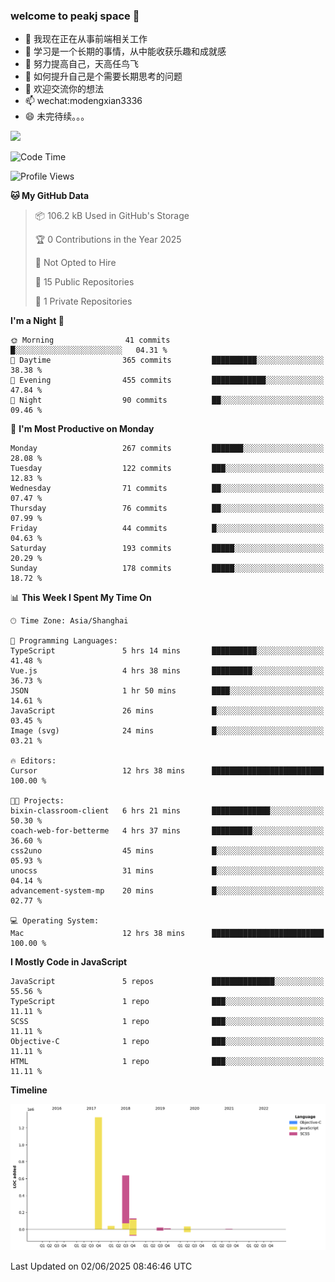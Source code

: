 ### welcome to peakj space 👋



- 🔭 我现在正在从事前端相关工作
- 🌱 学习是一个长期的事情，从中能收获乐趣和成就感
- 👯 努力提高自己，天高任鸟飞
- 🤔 如何提升自己是个需要长期思考的问题
- 💬 欢迎交流你的想法
- 📫 wechat:modengxian3336
- 😄 未完待续。。。

![](https://s2.ax1x.com/2019/06/28/ZKxc4J.jpg)

<!--START_SECTION:waka-->
![Code Time](http://img.shields.io/badge/Code%20Time-4%2C678%20hrs%2033%20mins-blue)

![Profile Views](http://img.shields.io/badge/Profile%20Views-0-blue)

**🐱 My GitHub Data** 

> 📦 106.2 kB Used in GitHub's Storage 
 > 
> 🏆 0 Contributions in the Year 2025
 > 
> 🚫 Not Opted to Hire
 > 
> 📜 15 Public Repositories 
 > 
> 🔑 1 Private Repositories 
 > 
**I'm a Night 🦉** 

```text
🌞 Morning                41 commits          █░░░░░░░░░░░░░░░░░░░░░░░░   04.31 % 
🌆 Daytime                365 commits         ██████████░░░░░░░░░░░░░░░   38.38 % 
🌃 Evening                455 commits         ████████████░░░░░░░░░░░░░   47.84 % 
🌙 Night                  90 commits          ██░░░░░░░░░░░░░░░░░░░░░░░   09.46 % 
```
📅 **I'm Most Productive on Monday** 

```text
Monday                   267 commits         ███████░░░░░░░░░░░░░░░░░░   28.08 % 
Tuesday                  122 commits         ███░░░░░░░░░░░░░░░░░░░░░░   12.83 % 
Wednesday                71 commits          ██░░░░░░░░░░░░░░░░░░░░░░░   07.47 % 
Thursday                 76 commits          ██░░░░░░░░░░░░░░░░░░░░░░░   07.99 % 
Friday                   44 commits          █░░░░░░░░░░░░░░░░░░░░░░░░   04.63 % 
Saturday                 193 commits         █████░░░░░░░░░░░░░░░░░░░░   20.29 % 
Sunday                   178 commits         █████░░░░░░░░░░░░░░░░░░░░   18.72 % 
```


📊 **This Week I Spent My Time On** 

```text
🕑︎ Time Zone: Asia/Shanghai

💬 Programming Languages: 
TypeScript               5 hrs 14 mins       ██████████░░░░░░░░░░░░░░░   41.48 % 
Vue.js                   4 hrs 38 mins       █████████░░░░░░░░░░░░░░░░   36.73 % 
JSON                     1 hr 50 mins        ████░░░░░░░░░░░░░░░░░░░░░   14.61 % 
JavaScript               26 mins             █░░░░░░░░░░░░░░░░░░░░░░░░   03.45 % 
Image (svg)              24 mins             █░░░░░░░░░░░░░░░░░░░░░░░░   03.21 % 

🔥 Editors: 
Cursor                   12 hrs 38 mins      █████████████████████████   100.00 % 

🐱‍💻 Projects: 
bixin-classroom-client   6 hrs 21 mins       █████████████░░░░░░░░░░░░   50.30 % 
coach-web-for-betterme   4 hrs 37 mins       █████████░░░░░░░░░░░░░░░░   36.60 % 
css2uno                  45 mins             █░░░░░░░░░░░░░░░░░░░░░░░░   05.93 % 
unocss                   31 mins             █░░░░░░░░░░░░░░░░░░░░░░░░   04.14 % 
advancement-system-mp    20 mins             █░░░░░░░░░░░░░░░░░░░░░░░░   02.77 % 

💻 Operating System: 
Mac                      12 hrs 38 mins      █████████████████████████   100.00 % 
```

**I Mostly Code in JavaScript** 

```text
JavaScript               5 repos             ██████████████░░░░░░░░░░░   55.56 % 
TypeScript               1 repo              ███░░░░░░░░░░░░░░░░░░░░░░   11.11 % 
SCSS                     1 repo              ███░░░░░░░░░░░░░░░░░░░░░░   11.11 % 
Objective-C              1 repo              ███░░░░░░░░░░░░░░░░░░░░░░   11.11 % 
HTML                     1 repo              ███░░░░░░░░░░░░░░░░░░░░░░   11.11 % 
```



**Timeline**

![Lines of Code chart](https://raw.githubusercontent.com/PeakJ/PeakJ/master/assets/bar_graph.png)


 Last Updated on 02/06/2025 08:46:46 UTC
<!--END_SECTION:waka-->

